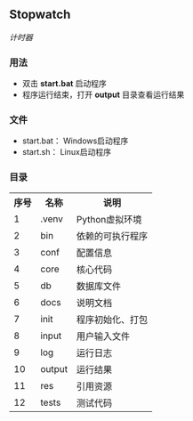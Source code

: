 ## Stopwatch

*计时器*

### 用法

* 双击 **start.bat** 启动程序
* 程序运行结束，打开 **output** 目录查看运行结果

### 文件

* start.bat： Windows启动程序
* start.sh： Linux启动程序

### 目录
<table>
    <tr>
        <th>序号</th>
        <th>名称</th>
        <th>说明</th>
    </tr>
    <tr>
        <td>1</td>
        <td>.venv</td>
        <td>Python虚拟环境</td>
    </tr>
    <tr>
        <td>2</td>
        <td>bin</td>
        <td>依赖的可执行程序</td>
    </tr>
    <tr>
        <td>3</td>
        <td>conf</td>
        <td>配置信息</td>
    </tr>
    <tr>
        <td>4</td>
        <td>core</td>
        <td>核心代码</td>
    </tr>
    <tr>
        <td>5</td>
        <td>db</td>
        <td>数据库文件</td>
    </tr>
    <tr>
        <td>6</td>
        <td>docs</td>
        <td>说明文档</td>
    </tr>
    <tr>
        <td>7</td>
        <td>init</td>
        <td>程序初始化、打包</td>
    </tr>
    <tr>
        <td>8</td>
        <td>input</td>
        <td>用户输入文件</td>
    </tr>
    <tr>
        <td>9</td>
        <td>log</td>
        <td>运行日志</td>
    </tr>
    <tr>
        <td>10</td>
        <td>output</td>
        <td>运行结果</td>
    </tr>
    <tr>
        <td>11</td>
        <td>res</td>
        <td>引用资源</td>
    </tr>
    <tr>
        <td>12</td>
        <td>tests</td>
        <td>测试代码</td>
    </tr>
</table>